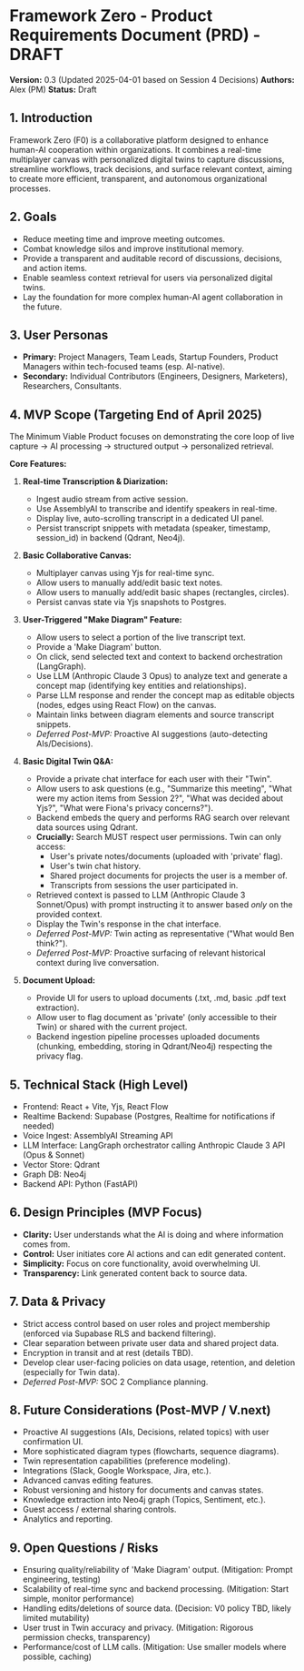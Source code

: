 # Framework Zero - Product Requirements Document (PRD) - DRAFT

**Version:** 0.3 (Updated 2025-04-01 based on Session 4 Decisions)
**Authors:** Alex (PM)
**Status:** Draft

## 1. Introduction

Framework Zero (F0) is a collaborative platform designed to enhance human-AI cooperation within organizations. It combines a real-time multiplayer canvas with personalized digital twins to capture discussions, streamline workflows, track decisions, and surface relevant context, aiming to create more efficient, transparent, and autonomous organizational processes.

## 2. Goals

*   Reduce meeting time and improve meeting outcomes.
*   Combat knowledge silos and improve institutional memory.
*   Provide a transparent and auditable record of discussions, decisions, and action items.
*   Enable seamless context retrieval for users via personalized digital twins.
*   Lay the foundation for more complex human-AI agent collaboration in the future.

## 3. User Personas

*   **Primary:** Project Managers, Team Leads, Startup Founders, Product Managers within tech-focused teams (esp. AI-native).
*   **Secondary:** Individual Contributors (Engineers, Designers, Marketers), Researchers, Consultants.

## 4. MVP Scope (Targeting End of April 2025)

The Minimum Viable Product focuses on demonstrating the core loop of live capture -> AI processing -> structured output -> personalized retrieval.

**Core Features:**

1.  **Real-time Transcription & Diarization:**
    *   Ingest audio stream from active session.
    *   Use AssemblyAI to transcribe and identify speakers in real-time.
    *   Display live, auto-scrolling transcript in a dedicated UI panel.
    *   Persist transcript snippets with metadata (speaker, timestamp, session_id) in backend (Qdrant, Neo4j).

2.  **Basic Collaborative Canvas:**
    *   Multiplayer canvas using Yjs for real-time sync.
    *   Allow users to manually add/edit basic text notes.
    *   Allow users to manually add/edit basic shapes (rectangles, circles).
    *   Persist canvas state via Yjs snapshots to Postgres.

3.  **User-Triggered "Make Diagram" Feature:**
    *   Allow users to select a portion of the live transcript text.
    *   Provide a 'Make Diagram' button.
    *   On click, send selected text and context to backend orchestration (LangGraph).
    *   Use LLM (Anthropic Claude 3 Opus) to analyze text and generate a concept map (identifying key entities and relationships).
    *   Parse LLM response and render the concept map as editable objects (nodes, edges using React Flow) on the canvas.
    *   Maintain links between diagram elements and source transcript snippets.
    *   *Deferred Post-MVP:* Proactive AI suggestions (auto-detecting AIs/Decisions).

4.  **Basic Digital Twin Q&A:**
    *   Provide a private chat interface for each user with their "Twin".
    *   Allow users to ask questions (e.g., "Summarize this meeting", "What were my action items from Session 2?", "What was decided about Yjs?", "What were Fiona's privacy concerns?").
    *   Backend embeds the query and performs RAG search over relevant data sources using Qdrant.
    *   **Crucially:** Search MUST respect user permissions. Twin can only access:
        *   User's private notes/documents (uploaded with 'private' flag).
        *   User's twin chat history.
        *   Shared project documents for projects the user is a member of.
        *   Transcripts from sessions the user participated in.
    *   Retrieved context is passed to LLM (Anthropic Claude 3 Sonnet/Opus) with prompt instructing it to answer based *only* on the provided context.
    *   Display the Twin's response in the chat interface.
    *   *Deferred Post-MVP:* Twin acting as representative ("What would Ben think?").
    *   *Deferred Post-MVP:* Proactive surfacing of relevant historical context during live conversation.

5.  **Document Upload:**
    *   Provide UI for users to upload documents (.txt, .md, basic .pdf text extraction).
    *   Allow user to flag document as 'private' (only accessible to their Twin) or shared with the current project.
    *   Backend ingestion pipeline processes uploaded documents (chunking, embedding, storing in Qdrant/Neo4j) respecting the privacy flag.

## 5. Technical Stack (High Level)

*   Frontend: React + Vite, Yjs, React Flow
*   Realtime Backend: Supabase (Postgres, Realtime for notifications if needed)
*   Voice Ingest: AssemblyAI Streaming API
*   LLM Interface: LangGraph orchestrator calling Anthropic Claude 3 API (Opus & Sonnet)
*   Vector Store: Qdrant
*   Graph DB: Neo4j
*   Backend API: Python (FastAPI)

## 6. Design Principles (MVP Focus)

*   **Clarity:** User understands what the AI is doing and where information comes from.
*   **Control:** User initiates core AI actions and can edit generated content.
*   **Simplicity:** Focus on core functionality, avoid overwhelming UI.
*   **Transparency:** Link generated content back to source data.

## 7. Data & Privacy

*   Strict access control based on user roles and project membership (enforced via Supabase RLS and backend filtering).
*   Clear separation between private user data and shared project data.
*   Encryption in transit and at rest (details TBD).
*   Develop clear user-facing policies on data usage, retention, and deletion (especially for Twin data).
*   *Deferred Post-MVP:* SOC 2 Compliance planning.

## 8. Future Considerations (Post-MVP / V.next)

*   Proactive AI suggestions (AIs, Decisions, related topics) with user confirmation UI.
*   More sophisticated diagram types (flowcharts, sequence diagrams).
*   Twin representation capabilities (preference modeling).
*   Integrations (Slack, Google Workspace, Jira, etc.).
*   Advanced canvas editing features.
*   Robust versioning and history for documents and canvas states.
*   Knowledge extraction into Neo4j graph (Topics, Sentiment, etc.).
*   Guest access / external sharing controls.
*   Analytics and reporting.

## 9. Open Questions / Risks

*   Ensuring quality/reliability of 'Make Diagram' output. (Mitigation: Prompt engineering, testing)
*   Scalability of real-time sync and backend processing. (Mitigation: Start simple, monitor performance)
*   Handling edits/deletions of source data. (Decision: V0 policy TBD, likely limited mutability)
*   User trust in Twin accuracy and privacy. (Mitigation: Rigorous permission checks, transparency)
*   Performance/cost of LLM calls. (Mitigation: Use smaller models where possible, caching)